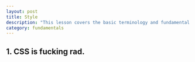 ```yaml
---
layout: post
title: Style
description: "This lesson covers the basic terminology and fundamental syntax of CSS. By the end of this lesson you will be able to change the visual design of your webpages."
category: fundamentals
---
```


## 1. CSS is fucking rad.